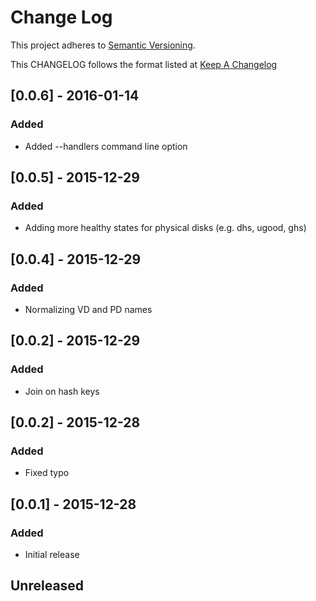# Change Log
This project adheres to [Semantic Versioning](http://semver.org/).

This CHANGELOG follows the format listed at [Keep A Changelog](http://keepachangelog.com/)

## [0.0.6] - 2016-01-14
### Added
- Added --handlers command line option

## [0.0.5] - 2015-12-29
### Added
- Adding more healthy states for physical disks (e.g. dhs, ugood, ghs)

## [0.0.4] - 2015-12-29
### Added
- Normalizing VD and PD names

## [0.0.2] - 2015-12-29
### Added
- Join on hash keys

## [0.0.2] - 2015-12-28
### Added
- Fixed typo

## [0.0.1] - 2015-12-28
### Added
- Initial release

## Unreleased

